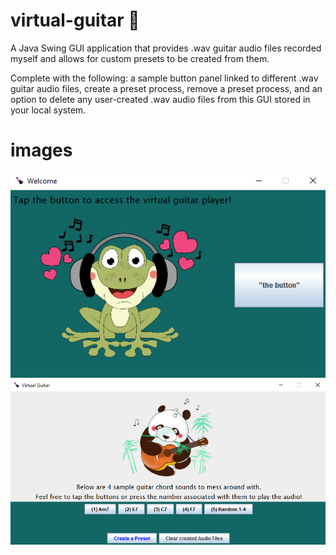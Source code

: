 # virtual-guitar 🎸
A Java Swing GUI application that provides .wav guitar audio files recorded myself and allows for custom presets to be created from them. 

Complete with the following: a sample button panel linked to different .wav guitar audio files, create a preset process, remove a preset process, and an option to delete any user-created .wav audio files from this GUI stored in your local system.

# images

<img src="images/launchdemo.png"> <img src="images/playerdemo.png" width = "600">


